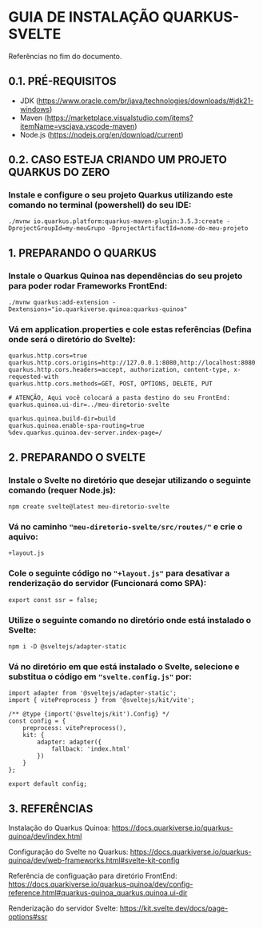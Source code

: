 # GUIA DE INSTALAÇÃO QUARKUS-SVELTE
Referências no fim do documento.
## 0.1. PRÉ-REQUISITOS
* JDK (https://www.oracle.com/br/java/technologies/downloads/#jdk21-windows)
* Maven (https://marketplace.visualstudio.com/items?itemName=vscjava.vscode-maven)
* Node.js (https://nodejs.org/en/download/current)

## 0.2. CASO ESTEJA CRIANDO UM PROJETO QUARKUS DO ZERO
### Instale e configure o seu projeto Quarkus utilizando este comando no terminal (powershell) do seu IDE:
    ./mvnw io.quarkus.platform:quarkus-maven-plugin:3.5.3:create -DprojectGroupId=my-meuGrupo -DprojectArtifactId=nome-do-meu-projeto


## 1. PREPARANDO O QUARKUS
### Instale o Quarkus Quinoa nas dependências do seu projeto para poder rodar Frameworks FrontEnd:
    ./mvnw quarkus:add-extension -Dextensions="io.quarkiverse.quinoa:quarkus-quinoa"

### Vá em application.properties e cole estas referências (Defina onde será o diretório do Svelte):
    quarkus.http.cors=true
    quarkus.http.cors.origins=http://127.0.0.1:8080,http://localhost:8080
    quarkus.http.cors.headers=accept, authorization, content-type, x-requested-with
    quarkus.http.cors.methods=GET, POST, OPTIONS, DELETE, PUT

    # ATENÇÃO, Aqui você colocará a pasta destino do seu FrontEnd:
    quarkus.quinoa.ui-dir=../meu-diretorio-svelte

    quarkus.quinoa.build-dir=build
    quarkus.quinoa.enable-spa-routing=true
    %dev.quarkus.quinoa.dev-server.index-page=/

## 2. PREPARANDO O SVELTE

### Instale o Svelte no diretório que desejar utilizando o seguinte comando (requer Node.js):
    npm create svelte@latest meu-diretorio-svelte

### Vá no caminho `"meu-diretorio-svelte/src/routes/"` e crie o aquivo:
    +layout.js

### Cole o seguinte código no `"+layout.js"` para desativar a renderização do servidor (Funcionará como SPA):
    export const ssr = false;


### Utilize o seguinte comando no diretório onde está instalado o Svelte:
    npm i -D @sveltejs/adapter-static

### Vá no diretório em que está instalado o Svelte, selecione e substitua o código em `"svelte.config.js"` por:

    import adapter from '@sveltejs/adapter-static';
    import { vitePreprocess } from '@sveltejs/kit/vite';

    /** @type {import('@sveltejs/kit').Config} */
    const config = {
        preprocess: vitePreprocess(),
        kit: {
            adapter: adapter({
                fallback: 'index.html'
            })
        }
    };

    export default config;

## 3. REFERÊNCIAS

Instalação do Quarkus Quinoa:
https://docs.quarkiverse.io/quarkus-quinoa/dev/index.html

Configuração do Svelte no Quarkus:
https://docs.quarkiverse.io/quarkus-quinoa/dev/web-frameworks.html#svelte-kit-config

Referência de configuação para diretório FrontEnd:
https://docs.quarkiverse.io/quarkus-quinoa/dev/config-reference.html#quarkus-quinoa_quarkus.quinoa.ui-dir

Renderização do servidor Svelte:
https://kit.svelte.dev/docs/page-options#ssr



